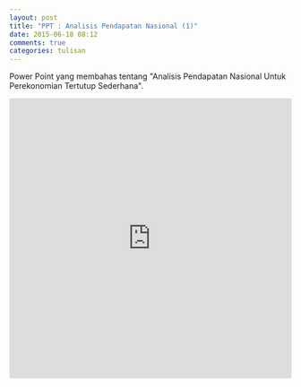 ```yaml
---
layout: post
title: "PPT : Analisis Pendapatan Nasional (1)"
date: 2015-06-18 08:12
comments: true
categories: tulisan 
---
```


Power Point yang membahas tentang "Analisis Pendapatan Nasional Untuk Perekonomian Tertutup Sederhana".
<!-- more -->

<iframe src="http://docs.google.com/gview?url=http://ivansa.github.io/downloads/code/tulisan/ppt/2.pptx&embedded=true" style="width:100%; height:500px;" frameborder="0"></iframe>
